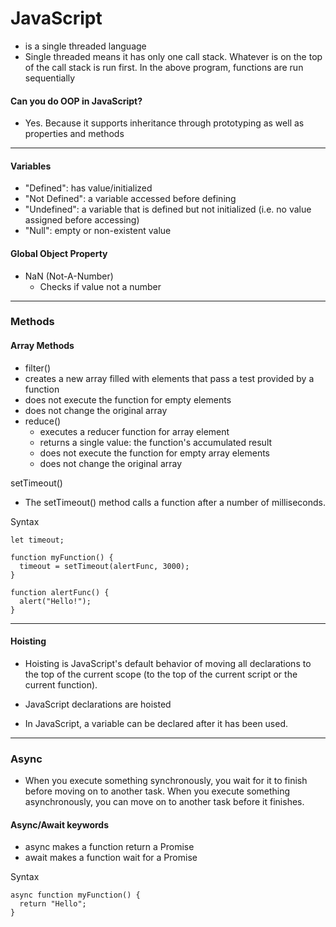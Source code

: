 # JavaScript
-  is a single threaded language
  -  Single threaded means it has only one call stack. Whatever is on the top of the call stack is run first. In the above program, functions are run sequentially

#### Can you do OOP in JavaScript?
-  Yes. Because it supports inheritance through prototyping as well as properties and methods

-------------------------------

#### Variables
-  "Defined": has value/initialized
-  "Not Defined": a variable accessed before defining
-  "Undefined": a variable that is defined but not initialized (i.e. no value assigned before accessing)
-  "Null": empty or non-existent value

#### Global Object Property
- NaN (Not-A-Number)
  - Checks if value not a number

----------------------------

### Methods

#### Array Methods
-  filter()
  - creates a new array filled with elements that pass a test provided by a function
  - does not execute the function for empty elements
  - does not change the original array
- reduce()
  - executes a reducer function for array element
  - returns a single value: the function's accumulated result
  - does not execute the function for empty array elements
  - does not change the original array 

setTimeout()
-  The setTimeout() method calls a function after a number of milliseconds.

Syntax

```
let timeout;

function myFunction() {
  timeout = setTimeout(alertFunc, 3000);
}

function alertFunc() {
  alert("Hello!");
}
```

-------------------------------

#### Hoisting
-  Hoisting is JavaScript's default behavior of moving all declarations to the top of the current scope (to the top of the current script or the current function).

-  JavaScript declarations are hoisted
  -  In JavaScript, a variable can be declared after it has been used.

---------------------------------

### Async
-  When you execute something synchronously, you wait for it to finish before moving on to another task. When you execute something asynchronously, you can move on to another task before it finishes.

#### Async/Await keywords
-  async makes a function return a Promise
-  await makes a function wait for a Promise

Syntax

```
async function myFunction() {
  return "Hello";
}
```
